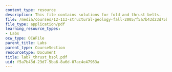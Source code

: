 ```yaml
---
content_type: resource
description: This file contains solutions for fold and thrust belts.
file: /media/courses/12-113-structural-geology-fall-2005/f5a7b43d23d75ba68a6d07ac4e47963a_lab7_thrust_bsol.pdf
file_type: application/pdf
learning_resource_types:
- Labs
ocw_type: OCWFile
parent_title: Labs
parent_type: CourseSection
resourcetype: Document
title: lab7_thrust_bsol.pdf
uid: f5a7b43d-23d7-5ba6-8a6d-07ac4e47963a
---
```

